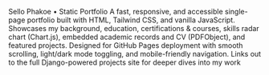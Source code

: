 Sello Phakoe • Static Portfolio
A fast, responsive, and accessible single-page portfolio built with HTML, Tailwind CSS, and vanilla JavaScript. Showcases my background, education, certifications & courses, skills radar chart (Chart.js), embedded academic records and CV (PDFObject), and featured projects. Designed for GitHub Pages deployment with smooth scrolling, light/dark mode toggling, and mobile-friendly navigation. Links out to the full Django-powered projects site for deeper dives into my work

